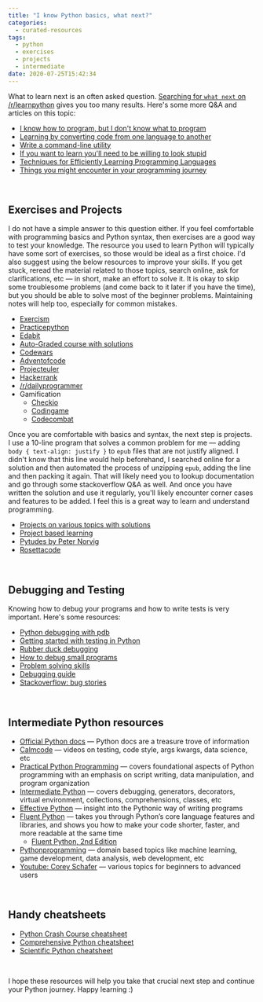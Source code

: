 ```yaml
---
title: "I know Python basics, what next?"
categories:
  - curated-resources
tags:
  - python
  - exercises
  - projects
  - intermediate
date: 2020-07-25T15:42:34
---
```


What to learn next is an often asked question. [Searching for `what next` on /r/learnpython](https://www.reddit.com/r/learnpython/search?q=what+next&restrict_sr=on) gives you too many results. Here's some more Q&A and articles on this topic:

* [I know how to program, but I don't know what to program](https://www.devdungeon.com/content/i-know-how-program-i-dont-know-what-program)
* [Learning by converting code from one language to another](https://www.reddit.com/r/learnpython/comments/5503pa/code_conversion_probably_the_best_tool_any_level/)
* [Write a command-line utility](https://www.reddit.com/r/learnprogramming/comments/7m92i1/coding_idea_write_a_commandline_utility/)
* [If you want to learn you'll need to be willing to look stupid](https://www.reddit.com/r/learnprogramming/comments/5jm97p/if_you_want_to_learn_youll_need_to_be_willing_to/)
* [Techniques for Efficiently Learning Programming Languages](http://www.flyingmachinestudios.com/programming/learn-programming-languages-efficiently/)
* [Things you might encounter in your programming journey](https://www.techinasia.com/talk/27-things-started-programming)

<br>

## Exercises and Projects

I do not have a simple answer to this question either. If you feel comfortable with programming basics and Python syntax, then exercises are a good way to test your knowledge. The resource you used to learn Python will typically have some sort of exercises, so those would be ideal as a first choice. I'd also suggest using the below resources to improve your skills. If you get stuck, reread the material related to those topics, search online, ask for clarifications, etc  — in short, make an effort to solve it. It is okay to skip some troublesome problems (and come back to it later if you have the time), but you should be able to solve most of the beginner problems. Maintaining notes will help too, especially for common mistakes.

* [Exercism](https://exercism.io/tracks/python/exercises)
* [Practicepython](https://www.practicepython.org/)
* [Edabit](https://edabit.com/challenges/python3)
* [Auto-Graded course with solutions](https://repl.it/community/classrooms/17929)
* [Codewars](https://www.codewars.com/)
* [Adventofcode](https://adventofcode.com/)
* [Projecteuler](https://projecteuler.net/)
* [Hackerrank](https://www.hackerrank.com/domains/python)
* [/r/dailyprogrammer](https://www.reddit.com/r/dailyprogrammer)
* Gamification
	* [Checkio](https://py.checkio.org/)
    * [Codingame](https://www.codingame.com/start)
	* [Codecombat](https://codecombat.com/play/level/dungeons-of-kithgard)

Once you are comfortable with basics and syntax, the next step is projects. I use a 10-line program that solves a common problem for me — adding `body { text-align: justify }` to `epub` files that are not justify aligned. I didn't know that this line would help beforehand, I searched online for a solution and then automated the process of unzipping `epub`, adding the line and then packing it again. That will likely need you to lookup documentation and go through some stackoverflow Q&A as well. And once you have written the solution and use it regularly, you'll likely encounter corner cases and features to be added. I feel this is a great way to learn and understand programming.

* [Projects on various topics with solutions](https://github.com/karan/Projects-Solutions)
* [Project based learning](https://github.com/tuvtran/project-based-learning#python)
* [Pytudes by Peter Norvig](https://github.com/norvig/pytudes)
* [Rosettacode](https://rosettacode.org/wiki/Category:Python)

<br>

## Debugging and Testing

Knowing how to debug your programs and how to write tests is very important. Here's some resources:

* [Python debugging with pdb](https://realpython.com/python-debugging-pdb/)
* [Getting started with testing in Python](https://realpython.com/python-testing/)
* [Rubber duck debugging](https://rubberduckdebugging.com/)
* [How to debug small programs](https://ericlippert.com/2014/03/05/how-to-debug-small-programs/)
* [Problem solving skills](https://ryanstutorials.net/problem-solving-skills/)
* [Debugging guide](https://uchicago-cs.github.io/debugging-guide/)
* [Stackoverflow: bug stories](https://stackoverflow.com/questions/169713/whats-the-toughest-bug-you-ever-found-and-fixed)

<br>

## Intermediate Python resources

* [Official Python docs](https://docs.python.org/3/index.html) — Python docs are a treasure trove of information
* [Calmcode](https://calmcode.io/) — videos on testing, code style, args kwargs, data science, etc
* [Practical Python Programming](https://dabeaz-course.github.io/practical-python/Notes/Contents.html) — covers foundational aspects of Python programming with an emphasis on script writing, data manipulation, and program organization
* [Intermediate Python](https://book.pythontips.com/en/latest/index.html) — covers debugging, generators, decorators, virtual environment, collections, comprehensions, classes, etc
* [Effective Python](https://www.effectivepython.com/) — insight into the Pythonic way of writing programs
* [Fluent Python](https://www.oreilly.com/library/view/fluent-python/9781491946237/) — takes you through Python’s core language features and libraries, and shows you how to make your code shorter, faster, and more readable at the same time
    * [Fluent Python, 2nd Edition](https://www.oreilly.com/library/view/fluent-python-2nd/9781492056348/)
* [Pythonprogramming](https://pythonprogramming.net/) — domain based topics like machine learning, game development, data analysis, web development, etc
* [Youtube: Corey Schafer](https://www.youtube.com/user/schafer5/playlists) — various topics for beginners to advanced users

<br>

## Handy cheatsheets

* [Python Crash Course cheatsheet](https://ehmatthes.github.io/pcc_2e/cheat_sheets/cheat_sheets/)
* [Comprehensive Python cheatsheet](https://gto76.github.io/python-cheatsheet/)
* [Scientific Python cheatsheet](https://ipgp.github.io/scientific_python_cheat_sheet/)

<br>

I hope these resources will help you take that crucial next step and continue your Python journey. Happy learning :)

